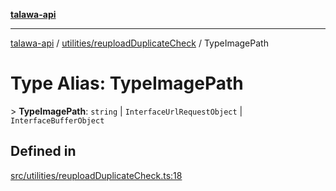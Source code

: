 [**talawa-api**](../../../README.md)

***

[talawa-api](../../../modules.md) / [utilities/reuploadDuplicateCheck](../README.md) / TypeImagePath

# Type Alias: TypeImagePath

\> **TypeImagePath**: `string` \| `InterfaceUrlRequestObject` \| `InterfaceBufferObject`

## Defined in

[src/utilities/reuploadDuplicateCheck.ts:18](https://github.com/PalisadoesFoundation/talawa-api/blob/5c5b29a0ea487bda8306089fe128f43f3be29f94/src/utilities/reuploadDuplicateCheck.ts#L18)
